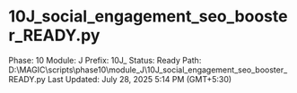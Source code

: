 # 10J_social_engagement_seo_booster_READY.py

Phase: 10
Module: J
Prefix: 10J_
Status: Ready
Path: D:\MAGIC\scripts\phase10\module_J\10J_social_engagement_seo_booster_READY.py
Last Updated: July 28, 2025 5:14 PM (GMT+5:30)